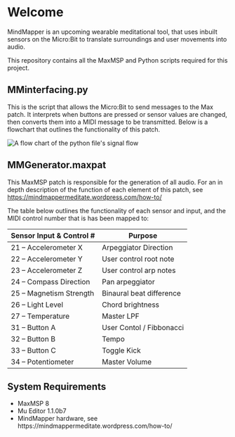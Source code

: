 # Welcome
MindMapper is an upcoming wearable meditational tool, that uses inbuilt sensors on the Micro:Bit to translate surroundings and user movements into audio.

This repository contains all the MaxMSP and Python scripts required for this project.

## MMinterfacing.py
This is the script that allows the Micro:Bit to send messages to the Max patch. It interprets when buttons are pressed or sensor values are changed, then converts them into a MIDI message to be transmitted. Below is a flowchart that outlines the functionality of this patch.

![A flow chart of the python file's signal flow](https://mindmappermeditate.files.wordpress.com/2022/04/pythonflow.png?w=466)

## MMGenerator.maxpat
This MaxMSP patch is responsible for the generation of all audio.
For an in depth description of the function of each element of this patch, see https://mindmappermeditate.wordpress.com/how-to/

The table below outlines the functionality of each sensor and input, and the MIDI control number that is has been mapped to:

|  Sensor Input & Control # |  Purpose |
|---|---|
|21 – Accelerometer X	| Arpeggiator Direction
|22 – Accelerometer Y	| User control root note
|23 – Accelerometer Z	| User control arp notes
|24 – Compass Direction	| Pan arpeggiator
|25 – Magnetism Strength	| Binaural beat difference
|26 – Light Level	| Chord brightness
|27 – Temperature	| Master LPF
|31 – Button A	| User Contol / Fibbonacci
|32 – Button B	| Tempo
|33 – Button C	| Toggle Kick
|34 – Potentiometer	| Master Volume

## System Requirements
<ul>
  <li>MaxMSP 8 </li>
  <li>Mu Editor 1.1.0b7 </li>
  <li>MindMapper hardware, see https://mindmappermeditate.wordpress.com/how-to/ </li>
</ul>
